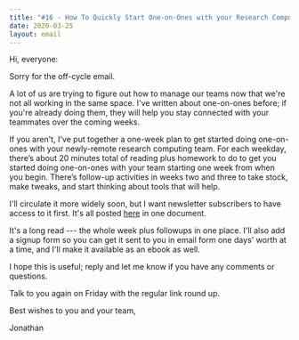 ```yaml
---
title: "#16 - How To Quickly Start One-on-Ones with your Research Computing Team: A One-Week Plan of Action"
date: 2020-03-25
layout: email
---
```

Hi, everyone:

Sorry for the off-cycle email.

A lot of us are trying to figure out how to manage our teams now that we're not all working in the same space. I've written about one-on-ones before; if you're already doing them, they will help you stay connected with your teammates over the coming weeks.

If you aren't, I've put together a one-week plan to get started doing one-on-ones with your newly-remote research computing team. For each weekday, there’s about 20 minutes total of reading plus homework to do to get you started doing one-on-ones with your team starting one week from when you begin. There’s follow-up activities in weeks two and three to take stock, make tweaks, and start thinking about tools that will help.

I'll circulate it more widely soon, but I want newsletter subscribers to have access to it first.  It's all posted [here](https://www.dursi.ca/post/quickstart-remote-one-on-ones.html) in one document.

It's a long read --- the whole week plus followups in one place.  I'll also add a signup form so you can get it sent to you in email form one days' worth at a time, and I'll make it available as an ebook as well.

I hope this is useful; reply and let me know if you have any comments or questions.

Talk to you again on Friday with the regular link round up.

Best wishes to you and  your team,

Jonathan